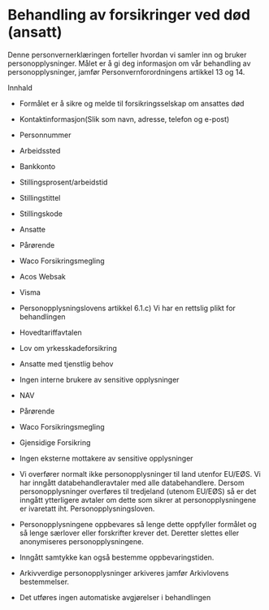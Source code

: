 # Behandling av forsikringer ved død (ansatt)


  

Denne personvernerklæringen forteller hvordan vi samler inn og bruker personopplysninger. Målet er å gi deg informasjon om vår behandling av personopplysninger, jamfør Personvernforordningens artikkel 13 og 14.

  

Innhald

*   Formålet er å sikre og melde til forsikringsselskap om ansattes død  
    
*   Kontaktinformasjon(Slik som navn, adresse, telefon og e-post)  
    
*   Personnummer  
    
*   Arbeidssted  
    
*   Bankkonto  
    
*   Stillingsprosent/arbeidstid  
    
*   Stillingstittel  
    
*   Stillingskode  
    
*   Ansatte  
    
*   Pårørende  
    
*   Waco Forsikringsmegling  
    
*   Acos Websak  
    
*   Visma  
    
*   Personopplysningslovens artikkel 6.1.c) Vi har en rettslig plikt for behandlingen  
    
*   Hovedtariffavtalen  
    
*   Lov om yrkesskadeforsikring  
    
*   Ansatte med tjenstlig behov  
    
*   Ingen interne brukere av sensitive opplysninger  
    
*   NAV  
    
*   Pårørende  
    
*   Waco Forsikringsmegling  
    
*   Gjensidige Forsikring  
    
*   Ingen eksterne mottakere av sensitive opplysninger  
    
*   Vi overfører normalt ikke personopplysninger til land utenfor EU/EØS. Vi har inngått databehandleravtaler med alle databehandlere. Dersom personopplysninger overføres til tredjeland (utenom EU/EØS) så er det inngått ytterligere avtaler om dette som sikrer at personopplysningene er ivaretatt iht. Personopplysningsloven.  
    
*   Personopplysningene oppbevares så lenge dette oppfyller formålet og så lenge særlover eller forskrifter krever det. Deretter slettes eller anonymiseres personopplysningene.  
    
*   Inngått samtykke kan også bestemme oppbevaringstiden.  
    
*   Arkivverdige personopplysninger arkiveres jamfør Arkivlovens bestemmelser.  
    
*   Det utføres ingen automatiske avgjørelser i behandlingen